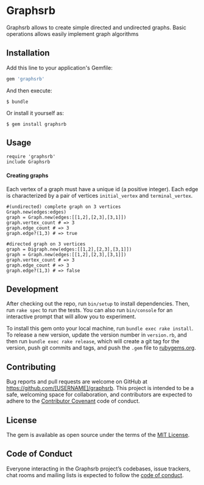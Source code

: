 # Graphsrb

Graphsrb allows to create simple directed and undirected graphs. Basic operations allows easily implement graph algorithms

## Installation

Add this line to your application's Gemfile:

```ruby
gem 'graphsrb'
```

And then execute:

    $ bundle

Or install it yourself as:

    $ gem install graphsrb

## Usage
```
require 'graphsrb'
include Graphsrb
```
#### Creating graphs
Each vertex of a graph must have a unique id (a positive integer). Each edge is characterized by a pair of vertices `initial_vertex` and `terminal_vertex`.      
```
#(undirected) complete graph on 3 vertices
Graph.new(edges:edges)
graph = Graph.new(edges:[[1,2],[2,3],[3,1]])
graph.vertex_count # => 3
graph.edge_count # => 3
graph.edge?(1,3) # => true
```
```
#directed graph on 3 vertices
graph = Digraph.new(edges:[[1,2],[2,3],[3,1]])
graph = Graph.new(edges:[[1,2],[2,3],[3,1]])
graph.vertex_count # => 3
graph.edge_count # => 3
graph.edge?(1,3) # => false
```




## Development

After checking out the repo, run `bin/setup` to install dependencies. Then, run `rake spec` to run the tests. You can also run `bin/console` for an interactive prompt that will allow you to experiment.

To install this gem onto your local machine, run `bundle exec rake install`. To release a new version, update the version number in `version.rb`, and then run `bundle exec rake release`, which will create a git tag for the version, push git commits and tags, and push the `.gem` file to [rubygems.org](https://rubygems.org).

## Contributing

Bug reports and pull requests are welcome on GitHub at https://github.com/[USERNAME]/graphsrb. This project is intended to be a safe, welcoming space for collaboration, and contributors are expected to adhere to the [Contributor Covenant](http://contributor-covenant.org) code of conduct.

## License

The gem is available as open source under the terms of the [MIT License](https://opensource.org/licenses/MIT).

## Code of Conduct

Everyone interacting in the Graphsrb project’s codebases, issue trackers, chat rooms and mailing lists is expected to follow the [code of conduct](https://github.com/[USERNAME]/graphsrb/blob/master/CODE_OF_CONDUCT.md).
